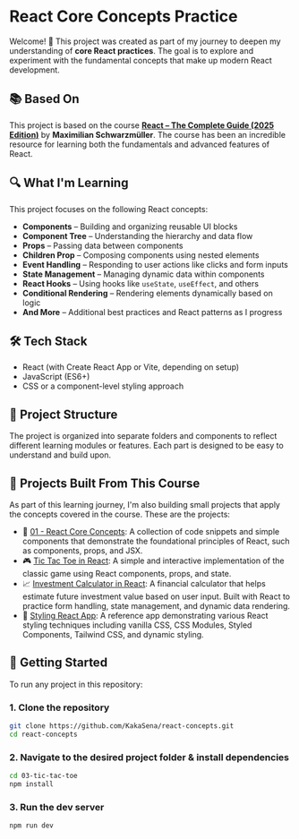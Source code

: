# React Core Concepts Practice

Welcome! 👋 This project was created as part of my journey to deepen my understanding of **core React practices**. The goal is to explore and experiment with the fundamental concepts that make up modern React development.

## 📚 Based On

This project is based on the course **[React – The Complete Guide (2025 Edition)](https://www.udemy.com/course/react-the-complete-guide-incl-redux/)** by **Maximilian Schwarzmüller**. The course has been an incredible resource for learning both the fundamentals and advanced features of React.


## 🔍 What I'm Learning

This project focuses on the following React concepts:

- **Components** – Building and organizing reusable UI blocks
- **Component Tree** – Understanding the hierarchy and data flow
- **Props** – Passing data between components
- **Children Prop** – Composing components using nested elements
- **Event Handling** – Responding to user actions like clicks and form inputs
- **State Management** – Managing dynamic data within components
- **React Hooks** – Using hooks like `useState`, `useEffect`, and others
- **Conditional Rendering** – Rendering elements dynamically based on logic
- **And More** – Additional best practices and React patterns as I progress

## 🛠️ Tech Stack

- React (with Create React App or Vite, depending on setup)
- JavaScript (ES6+)
- CSS or a component-level styling approach

## 📁 Project Structure

The project is organized into separate folders and components to reflect different learning modules or features. Each part is designed to be easy to understand and build upon.

## 🧩 Projects Built From This Course

As part of this learning journey, I'm also building small projects that apply the concepts covered in the course. These are the projects:

- 📘 [01 - React Core Concepts](./01-react-core-concepts): A collection of code snippets and simple components that demonstrate the foundational principles of React, such as components, props, and JSX.
- 🎮 [Tic Tac Toe in React](./02-react-tic-tac-toe): A simple and interactive implementation of the classic game using React components, props, and state.
- 📈 [Investment Calculator in React](./03-investment-calculator-react): A financial calculator that helps estimate future investment value based on user input. Built with React to practice form handling, state management, and dynamic data rendering.
- 🎨 [Styling React App](./04-styling-react-app): A reference app demonstrating various React styling techniques including vanilla CSS, CSS Modules, Styled Components, Tailwind CSS, and dynamic styling.

## 🚀 Getting Started

To run any project in this repository:

### 1. Clone the repository

```bash
git clone https://github.com/KakaSena/react-concepts.git
cd react-concepts
```
### 2. Navigate to the desired project folder & install dependencies 

```bash
cd 03-tic-tac-toe
npm install
```

### 3. Run the dev server

```bash
npm run dev
```

